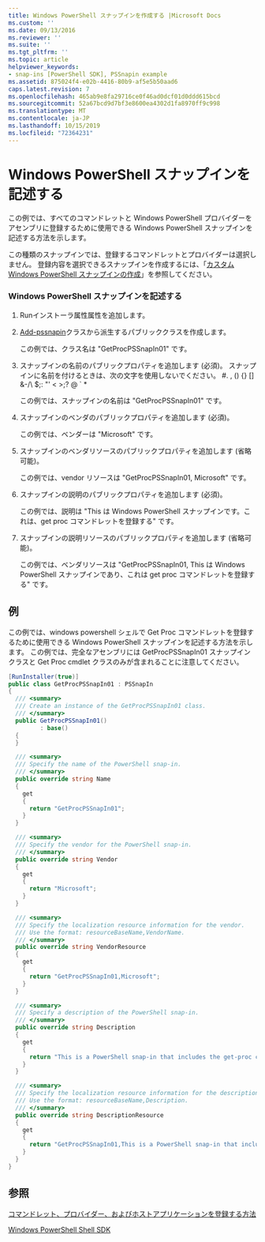 ```yaml
---
title: Windows PowerShell スナップインを作成する |Microsoft Docs
ms.custom: ''
ms.date: 09/13/2016
ms.reviewer: ''
ms.suite: ''
ms.tgt_pltfrm: ''
ms.topic: article
helpviewer_keywords:
- snap-ins [PowerShell SDK], PSSnapin example
ms.assetid: 875024f4-e02b-4416-80b9-af5e5b50aad6
caps.latest.revision: 7
ms.openlocfilehash: 465ab9e8fa29716ce0f46ad0dcf01d0ddd615bcd
ms.sourcegitcommit: 52a67bcd9d7bf3e8600ea4302d1fa8970ff9c998
ms.translationtype: MT
ms.contentlocale: ja-JP
ms.lasthandoff: 10/15/2019
ms.locfileid: "72364231"
---
```

# <a name="writing-a-windows-powershell-snap-in"></a>Windows PowerShell スナップインを記述する

この例では、すべてのコマンドレットと Windows PowerShell プロバイダーをアセンブリに登録するために使用できる Windows PowerShell スナップインを記述する方法を示します。

この種類のスナップインでは、登録するコマンドレットとプロバイダーは選択しません。 登録内容を選択できるスナップインを作成するには、「[カスタム Windows PowerShell スナップインの作成](./writing-a-custom-windows-powershell-snap-in.md)」を参照してください。

### <a name="writing-a-windows-powershell-snap-in"></a>Windows PowerShell スナップインを記述する

1. Runインストーラ属性属性を追加します。

2. [Add-pssnapin](/dotnet/api/System.Management.Automation.PSSnapIn)クラスから派生するパブリッククラスを作成します。

    この例では、クラス名は "GetProcPSSnapIn01" です。

3. スナップインの名前のパブリックプロパティを追加します (必須)。 スナップインに名前を付けるときは、次の文字を使用しないでください。 #. , () {} [] &-/\ $;: "' \< >;? @ ` *

    この例では、スナップインの名前は "GetProcPSSnapIn01" です。

4. スナップインのベンダのパブリックプロパティを追加します (必須)。

    この例では、ベンダーは "Microsoft" です。

5. スナップインのベンダリソースのパブリックプロパティを追加します (省略可能)。

    この例では、vendor リソースは "GetProcPSSnapIn01, Microsoft" です。

6. スナップインの説明のパブリックプロパティを追加します (必須)。

    この例では、説明は "This は Windows PowerShell スナップインです。これは、get proc コマンドレットを登録する" です。

7. スナップインの説明リソースのパブリックプロパティを追加します (省略可能)。

    この例では、ベンダリソースは "GetProcPSSnapIn01, This は Windows PowerShell スナップインであり、これは get proc コマンドレットを登録する" です。

## <a name="example"></a>例

この例では、windows powershell シェルで Get Proc コマンドレットを登録するために使用できる Windows PowerShell スナップインを記述する方法を示します。 この例では、完全なアセンブリには GetProcPSSnapIn01 スナップインクラスと Get Proc cmdlet クラスのみが含まれることに注意してください。

```csharp
[RunInstaller(true)]
public class GetProcPSSnapIn01 : PSSnapIn
{
  /// <summary>
  /// Create an instance of the GetProcPSSnapIn01 class.
  /// </summary>
  public GetProcPSSnapIn01()
         : base()
  {
  }

  /// <summary>
  /// Specify the name of the PowerShell snap-in.
  /// </summary>
  public override string Name
  {
    get
    {
      return "GetProcPSSnapIn01";
    }
  }

  /// <summary>
  /// Specify the vendor for the PowerShell snap-in.
  /// </summary>
  public override string Vendor
  {
    get
    {
      return "Microsoft";
    }
  }

  /// <summary>
  /// Specify the localization resource information for the vendor.
  /// Use the format: resourceBaseName,VendorName.
  /// </summary>
  public override string VendorResource
  {
    get
    {
      return "GetProcPSSnapIn01,Microsoft";
    }
  }

  /// <summary>
  /// Specify a description of the PowerShell snap-in.
  /// </summary>
  public override string Description
  {
    get
    {
      return "This is a PowerShell snap-in that includes the get-proc cmdlet.";
    }
  }

  /// <summary>
  /// Specify the localization resource information for the description.
  /// Use the format: resourceBaseName,Description.
  /// </summary>
  public override string DescriptionResource
  {
    get
    {
      return "GetProcPSSnapIn01,This is a PowerShell snap-in that includes the get-proc cmdlet.";
    }
  }
}
```

## <a name="see-also"></a>参照

[コマンドレット、プロバイダー、およびホストアプリケーションを登録する方法](https://msdn.microsoft.com/en-us/a41e9054-29c8-40ab-bf2b-8ce4e7ec1c8c)

[Windows PowerShell Shell SDK](../windows-powershell-reference.md)
